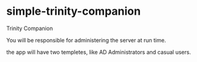 # simple-trinity-companion

Trinity Companion

You will be responsible for administering the server at run time.

the app will have two templetes, like AD Administrators and casual users.
